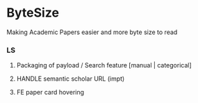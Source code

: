 # ByteSize
Making Academic Papers easier and more byte size to read 

### LS 
1. Packaging of payload / Search feature [manual | categorical]

2. HANDLE semantic scholar URL (impt)

3. FE paper card hovering 